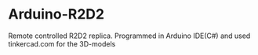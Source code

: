 # Arduino-R2D2
Remote controlled R2D2 replica.
Programmed in Arduino IDE(C#) and used tinkercad.com for the 3D-models
